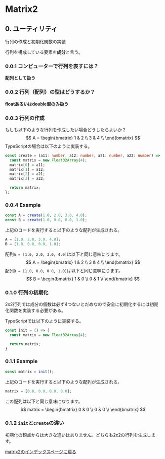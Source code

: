 # Matrix2

## 0. ユーティリティ

行列の作成と初期化関数の実装

行列を構成している要素を**成分**と言う。

### 0.0.1 コンピューターで行列を表すには？

**配列として扱う**

### 0.0.2 行列（配列）の型はどうするか？

**floatあるいはdouble型のみ扱う**

### 0.0.3 行列の作成

もしも以下のような行列を作成したい場合どうしたらよいか？
$$
A = 
\begin{bmatrix}
1 & 2 \\
3 & 4 \\
\end{bmatrix}
$$
TypeScriptの場合は以下のように実装する。

```typescript
const create = (a11: number, a12: number, a21: number, a22: number) => {
  const matrix = new Float32Array(4);
  matrix[0] = a11;
  matrix[1] = a12;
  matrix[2] = a21;
  matrix[3] = a22;

  return matrix;
};
```

### 0.0.4 Example

```typescript
const A = create(1.0, 2.0, 3.0, 4.0);
const B = create(1.0, 0.0, 0.0, 1.0);
```

上記のコードを実行すると以下のような配列が生成される。

```typescript
A = [1.0, 2.0, 3.0, 4.0];
B = [1.0, 0.0, 0.0, 1.0];
```

配列```A = [1.0, 2.0, 3.0, 4.0]```は以下と同じ意味にります。
$$
A = 
\begin{bmatrix}
1 & 2 \\
3 & 4 \\
\end{bmatrix}
$$
配列```B = [1.0, 0.0, 0.0, 1.0]```は以下と同じ意味にります。
$$
B = 
\begin{bmatrix}
1 & 0 \\
0 & 1 \\
\end{bmatrix}
$$



### 0.1.0 行列の初期化

2x2行列では成分の個数は必ず4つないとだめなので安全に初期化するには初期化関数を実装する必要がある。

TypeScriptでは以下のように実装する。

```typescript
const init = () => {
  const matrix = new Float32Array(4);

  return matrix;
}
```



### 0.1.1  Example

```typescript
const matrix = init();
```

上記のコードを実行すると以下のような配列が生成される。

```typescript
matrix = [0.0, 0.0, 0.0, 0.0];
```

この配列は以下と同じ意味になります。
$$
matrix = 
\begin{bmatrix}
0 & 0 \\
0 & 0 \\
\end{bmatrix}
$$

### 0.1.2  ```init```と```create```の違い

初期化の観点からは大きな違いはありません。どちらも2x2の行列を生成します。

[matrix2のインデックスページに戻る](matrix2.md)

